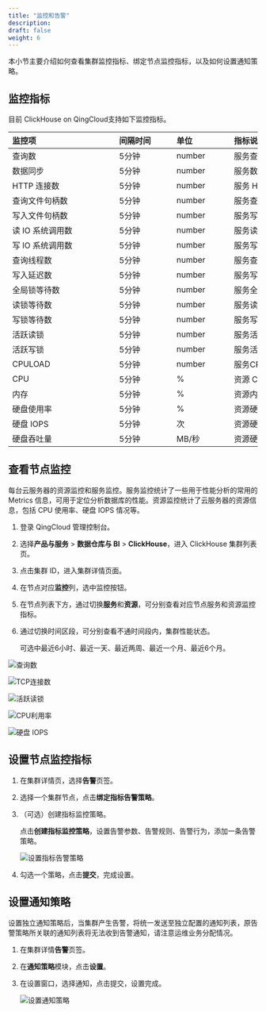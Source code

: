 ```yaml
---
title: "监控和告警"
description: 
draft: false
weight: 6
---
```


本小节主要介绍如何查看集群监控指标、绑定节点监控指标，以及如何设置通知策略。

## 监控指标

目前 ClickHouse on QingCloud支持如下监控指标。

| <span style="display:inline-block;width:200px">监控项</span> | <span style="display:inline-block;width:100px">间隔时间</span> | <span style="display:inline-block;width:100px">单位</span> | <span style="display:inline-block;width:200px">指标说明</span> |
|:--- |:--- |:--- |:--- |
| 查询数 | 5分钟 | number | 服务查询数。 |
| 数据同步 | 5分钟 | number | 服务数据同步数。 |
| HTTP 连接数 | 5分钟 | number| 服务 HTTP 连接数。 |
| 查询文件句柄数| 5分钟 | number | 服务查询文件句柄数。 |
| 写入文件句柄数 | 5分钟 | number | 服务写入文件句柄数。 |
| 读 IO 系统调用数| 5分钟 | number | 服务读 IO 系统调用数。 |
| 写 IO 系统调用数| 5分钟 | number | 服务写 IO 系统调用数。 |
| 查询线程数| 5分钟 | number | 服务查询线程数。 |
| 写入延迟数 | 5分钟 | number | 服务写入延迟数。 |
| 全局锁等待数 | 5分钟 | number | 服务全局锁等待数。 |
| 读锁等待数 | 5分钟 | number | 服务读锁等待数。 |
| 写锁等待数 | 5分钟 | number | 服务写锁等待数。 |
| 活跃读锁 | 5分钟 | number | 服务活跃读锁数。 |
| 活跃写锁 | 5分钟 | number | 服务活跃写锁数。 |
| CPULOAD | 5分钟 | number | 服务CPULOAD数。 |
| CPU | 5分钟 | % | 资源 CPU 使用率。 |
| 内存 | 5分钟 | % | 资源内存使用率。 |
| 硬盘使用率 | 5分钟 | % | 资源硬盘使用率。 |
| 硬盘 IOPS | 5分钟 | 次 | 资源硬盘 IOPS 次数。 |
| 硬盘吞吐量 | 5分钟 | MB/秒 | 资源硬盘吞吐量。 |

## 查看节点监控

每台云服务器的资源监控和服务监控。服务监控统计了一些用于性能分析的常用的 Metrics 信息，可用于定位分析数据库的性能。资源监控统计了云服务器的资源信息，包括 CPU 使用率、硬盘 IOPS 情况等。

1. 登录 QingCloud 管理控制台。
2. 选择**产品与服务** > **数据仓库与 BI** > **ClickHouse**，进入 ClickHouse 集群列表页。
3. 点击集群 ID，进入集群详情页面。
4. 在节点对应**监控**列，选中监控按钮。
5. 在节点列表下方，通过切换**服务**和**资源**，可分别查看对应节点服务和资源监控指标。
6. 通过切换时间区段，可分别查看不通时间段内，集群性能状态。

   可选中最近6小时、最近一天、最近两周、最近一个月、最近6个月。

![查询数](../../_images/queries_monitor.png)

![TCP连接数](../../_images/tcp_connections_monitor.png)

![活跃读锁](../../_images/active_read_lock_monitor.png)

![CPU利用率](../../_images/cpu_monitor.png)

![硬盘 IOPS](../../_images/iops_monitor.png)

## 设置节点监控指标

1. 在集群详情页，选择**告警**页签。
2. 选择一个集群节点，点击**绑定指标告警策略**。
3. （可选）创建指标监控策略。

   点击**创建指标监控策略**，设置告警参数、告警规则、告警行为，添加一条告警策略。

   ![设置指标告警策略](../../_images/set_metr_rules.png)

4. 勾选一个策略，点击**提交**，完成设置。

## 设置通知策略

设置独立通知策略后，当集群产生告警，将统一发送至独立配置的通知列表，原告警策略所关联的通知列表将无法收到告警通知，请注意运维业务分配情况。

1. 在集群详情**告警**页签。
2. 在**通知策略**模块，点击**设置**。
3. 在设置窗口，选择通知，点击提交，设置完成。

   ![设置通知策略](../../_images/set_alarm_rules.png)

